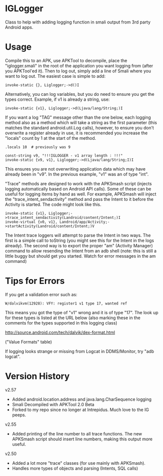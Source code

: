 IGLogger
========

Class to help with adding logging function in smali output from 3rd party Android apps.

Usage
=====

Compile this to an APK, use APKTool to decompile, place the "iglogger.smali" in the
root of the application you want logging from (after you APKTool'ed it). Then to 
log out, simply add a line of Smali where you want to log out. The easiest case
is simple to add:

	invoke-static {}, Liglogger;->d()I 

Alternatively, you can log variables, but you do need to ensure you get the types
correct. Example, if v1 is already a string, use:

	invoke-static {v1}, Liglogger;->d(Ljava/lang/String;)I 

If you want a log "TAG" message other than the one below, each logging method also
as a method which will take a string as the first parameter (this matches the standard
android.util.Log calls), however, to ensure you don't overwrite a register already in use,
it is recommended you increase the "locals" count by 1 at the start of the method.

 	.locals 10  # previously was 9
    
	const-string v9, "!!!IGLOGGER - v1 array length : !!!"
	invoke-static {v9, v1}, Liglogger;->d(Ljava/lang/String;I)I 

This ensures you are not overwriting application data which may have already been in "v9". 
In the previous example, "v1" was an of type "int".

"Trace" methods are designed to work with the APKSmash script (injects logging
automatically based on Android API calls). Some of these can be useful for logging items
by hand as well. For example, APKSmash will inject the "trace_intent_sendactivity" method
and pass the Intent to it before the Activity is started. The code might look like this.

    invoke-static {v1}, Liglogger;->trace_intent_sendactivity(Landroid/content/Intent;)I
    invoke-virtual {v0, v1}, Landroid/app/Activity;->startActivity(Landroid/content/Intent;)V

The Intent trace loggers will attempt to parse the Intent in two ways. The first is a simple
call to toString (you might see this for the Intent in the logs already). The second way
is to export the proper "am" (Activity Manager) command to allow resending the Intent
from an adb shell (note: this is still a little buggy but should get you started. Watch
for error messages in the am command)
    

Tips for Errors 
===============

If you get a validation error such as:

	W/dalvikvm(12928): VFY: register1 v1 type 17, wanted ref
 
This means you got the type of "v1" wrong and it is of type "17". The look up for these
types is listed at the URL below (also marking these in the comments for the types supported
in this logging class)

http://source.android.com/tech/dalvik/dex-format.html

("Value Formats" table)

If logging looks strange or missing from Logcat in DDMS/Monitor, try "adb logcat". 

Version History
===============
v2.57

 + Added android.location.address and java.lang.CharSequence logging
 + Smali Decompiled with APKTool 2.0 Beta
 + Forked to my repo since no longer at Intrepidus. Much love to the IG peeps.
 
v2.55 
 
 + Added printing of the line number to all trace functions. The new APKSmash script should insert line numbers, making this output more useful.
 
v2.50 
 
 + Added a lot more "trace" classes (for use mainly with APKSmash).
 + Handles more types of objects and parsing (Intents, SQL calls)
	